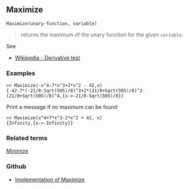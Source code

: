 ## Maximize

```
Maximize(unary-function, variable) 
```

> returns the maximum of the unary function for the given `variable`.
	
See
* [Wikipedia - Derivative test](https://en.wikipedia.org/wiki/Derivative_test)
	
### Examples
 
```
>> Maximize(-x^4-7*x^3+2*x^2 - 42,x) 
{-42-7*(-21/8-Sqrt(505)/8)^3+2*(21/8+Sqrt(505)/8)^2-(21/8+Sqrt(505)/8)^4,{x->-21/8-Sqrt(505)/8}}
```
				
Print a message if no maximum can be found

```
>> Maximize(x^4+7*x^3-2*x^2 + 42, x) 
{Infinity,{x->-Infinity}}
```

### Related terms 
[Minimize](Minimize.md) 

### Github

* [Implementation of Maximize](https://github.com/axkr/symja_android_library/blob/master/symja_android_library/matheclipse-core/src/main/java/org/matheclipse/core/builtin/MinMaxFunctions.java#L355) 
